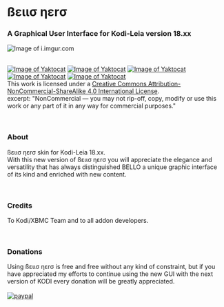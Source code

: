 # ßειισ ηεrσ
### A Graphical User Interface for Kodi-Leia version 18.xx

![Image of i.imgur.com](https://i.imgur.com/EO4aZOI.png)

<br>[![Image of Yaktocat](https://mirrors.creativecommons.org/presskit/icons/cc.svg)](http://creativecommons.org/licenses/by-nc-sa/4.0/)
[![Image of Yaktocat](https://mirrors.creativecommons.org/presskit/icons/by.svg)](http://creativecommons.org/licenses/by-nc-sa/4.0/)
[![Image of Yaktocat](https://mirrors.creativecommons.org/presskit/icons/nc-eu.svg)](http://creativecommons.org/licenses/by-nc-sa/4.0/)
[![Image of Yaktocat](https://mirrors.creativecommons.org/presskit/icons/nc.svg)](http://creativecommons.org/licenses/by-nc-sa/4.0/)
[![Image of Yaktocat](https://mirrors.creativecommons.org/presskit/icons/sa.svg)](http://creativecommons.org/licenses/by-nc-sa/4.0/)
<br>This work is licensed under a <a rel="license" href="http://creativecommons.org/licenses/by-nc-sa/4.0/">Creative Commons Attribution-NonCommercial-ShareAlike 4.0 International License</a>.
<br>excerpt: "NonCommercial — you may not rip-off, copy, modify or use this work or any part of it in any way for commercial purposes."

<br>

### **About**
ßειισ ηεrσ skin for Kodi-Leia 18.xx.
<br>With this new version of ßειισ ηεrσ you will appreciate the elegance and versatility that has always distinguished BELLO a unique graphic interface of its kind and enriched with new content.

<br>

### **Credits**
To Kodi/XBMC Team and to all addon developers.

<br>

### **Donations**
Using ßειισ ηεrσ is free and free without any kind of constraint,
 but if you have appreciated my efforts to continue using the new GUI with the next version of KODI
 every donation will be greatly appreciated.
<br>
<br>[![paypal](https://ibb.co/dLzrpb)](https://www.paypal.me/bellonero)
